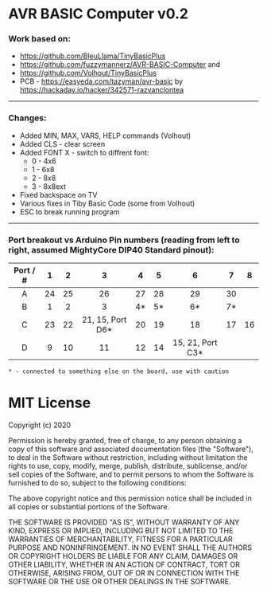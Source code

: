 # AVR BASIC Computer v0.2

### Work based on:
- https://github.com/BleuLlama/TinyBasicPlus
- https://github.com/fuzzymannerz/AVR-BASIC-Computer and 
- https://github.com/Volhout/TinyBasicPlus
- PCB - https://easyeda.com/tazyman/avr-basic by https://hackaday.io/hacker/342571-razvanclontea

---

### Changes:
- Added MIN, MAX, VARS, HELP commands (Volhout)
- Added CLS - clear screen
- Added FONT X - switch to diffrent font:
    - 0 - 4x6
    - 1 - 6x8
    - 2 - 8x8
    - 3 - 8x8ext
- Fixed backspace on TV
- Various fixes in Tiby Basic Code (some from Volhout)
- ESC to break running program

---

### Port breakout vs Arduino Pin numbers (reading from left to right, assumed MightyCore DIP40 Standard pinout):

| Port / # | 1  | 2  |       3          | 4  | 5  |       6          | 7  | 8  |
|:--------:|:--:|:--:|:----------------:|:--:|:--:|:----------------:|:--:|:--:|
|    A     | 24 | 25 |       26         | 27 | 28 |       29         | 30 |    |
|    B     |  1 |  2 |        3         | 4* | 5* |        6*        | 7* |    |
|    C     | 23 | 22 | 21, 15, Port D6* | 20 | 19 |       18         | 17 | 16 |
|    D     |  9 | 10 |       11         | 12 | 14 | 15, 21, Port C3* |    |    |

```* - connected to something else on the board, use with caution```

# MIT License

Copyright (c) 2020

Permission is hereby granted, free of charge, to any person obtaining a copy of this software and associated documentation files (the "Software"), to deal in the Software without restriction, including without limitation the rights to use, copy, modify, merge, publish, distribute, sublicense, and/or sell copies of the Software, and to permit persons to whom the Software is furnished to do so, subject to the following conditions:

The above copyright notice and this permission notice shall be included in all copies or substantial portions of the Software.

THE SOFTWARE IS PROVIDED "AS IS", WITHOUT WARRANTY OF ANY KIND, EXPRESS OR IMPLIED, INCLUDING BUT NOT LIMITED TO THE WARRANTIES OF MERCHANTABILITY, FITNESS FOR A PARTICULAR PURPOSE AND NONINFRINGEMENT. IN NO EVENT SHALL THE AUTHORS OR COPYRIGHT HOLDERS BE LIABLE FOR ANY CLAIM, DAMAGES OR OTHER LIABILITY, WHETHER IN AN ACTION OF CONTRACT, TORT OR OTHERWISE, ARISING FROM, OUT OF OR IN CONNECTION WITH THE SOFTWARE OR THE USE OR OTHER DEALINGS IN THE SOFTWARE.